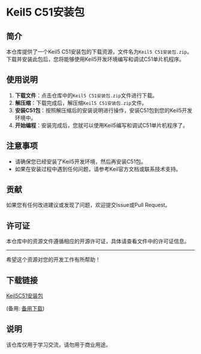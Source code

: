 # Keil5 C51安装包

## 简介

本仓库提供了一个Keil5 C51安装包的下载资源，文件名为`Keil5 C51安装包.zip`。下载并安装此包后，您将能够使用Keil5开发环境编写和调试C51单片机程序。

## 使用说明

1. **下载文件**：点击仓库中的`Keil5 C51安装包.zip`文件进行下载。
2. **解压缩**：下载完成后，解压缩`Keil5 C51安装包.zip`文件。
3. **安装C51包**：按照解压缩后的安装说明进行操作，安装C51包到您的Keil5开发环境中。
4. **开始编程**：安装完成后，您就可以使用Keil5编写和调试C51单片机程序了。

## 注意事项

- 请确保您已经安装了Keil5开发环境，然后再安装C51包。
- 如果在安装过程中遇到任何问题，请参考Keil官方文档或联系技术支持。

## 贡献

如果您有任何改进建议或发现了问题，欢迎提交Issue或Pull Request。

## 许可证

本仓库中的资源文件遵循相应的开源许可证，具体请查看文件中的许可证信息。

---

希望这个资源对您的开发工作有所帮助！

## 下载链接
[Keil5C51安装包](https://pan.quark.cn/s/216a63fff691) 

(备用: [备用下载](https://pan.baidu.com/s/1dhCYxbHOfhH1gAIyj2eDfg?pwd=1234))

## 说明

该仓库仅用于学习交流，请勿用于商业用途。
